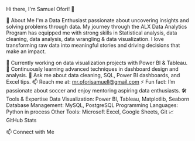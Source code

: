 Hi there, I'm Samuel Ofori! 👋

🚀 About Me
I'm a Data Enthusiast passionate about uncovering insights and solving problems through data. My journey through the ALX Data Analytics Program has equipped me with strong skills in Statistical analysis, data cleaning, data analysis, data wrangling & data visualization. I love transforming raw data into meaningful stories and driving decisions that make an impact.

🔭 Currently working on data visualization projects with Power BI & Tableau.
🌱 Continuously learning advanced techniques in dashboard design and analysis.
💬 Ask me about data cleaning, SQL, Power BI dashboards, and Excel tips.
📫 Reach me at: mr.oforisamuell@gmail.com
⚡ Fun fact: I’m passionate about soccer and enjoy mentoring aspiring data enthusiasts.
🛠️ Tools & Expertise
Data Visualization: Power BI, Tableau, Matplotlib, Seaborn
Database Management: MySQL, PostgreSQL
Programming Languages: Python in process
Other Tools: Microsoft Excel, Google Sheets, Git
📈 GitHub Stats


📫 Connect with Me



